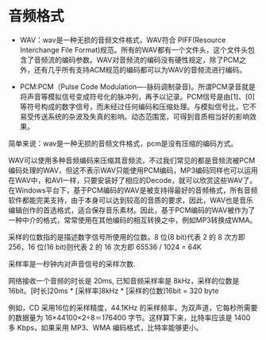 # 音频格式
- WAV：wav是一种无损的音频文件格式，WAV符合 PIFF(Resource Interchange File Format)规范。所有的WAV都有一个文件头，这个文件头包含了音频流的编码参数。WAV对音频流的编码没有硬性规定，除了PCM之外，还有几乎所有支持ACM规范的编码都可以为WAV的音频流进行编码。

- PCM:PCM（Pulse Code Modulation—-脉码调制录音)。所谓PCM录音就是将声音等模拟信号变成符号化的脉冲列，再予以记录。PCM信号是由[1]、[0]等符号构成的数字信号，而未经过任何编码和压缩处理。与模拟信号比，它不易受传送系统的杂波及失真的影响。动态范围宽，可得到音质相当好的影响效果。

简单来说：wav是一种无损的音频文件格式，pcm是没有压缩的编码方式。

WAV可以使用多种音频编码来压缩其音频流，不过我们常见的都是音频流被PCM编码处理的WAV，但这不表示WAV只能使用PCM编码，MP3编码同样也可以运用在WAV中，和AVI一样，只要安装好了相应的Decode，就可以欣赏这些WAV了。在Windows平台下，基于PCM编码的WAV是被支持得最好的音频格式，所有音频软件都能完美支持，由于本身可以达到较高的音质的要求，因此，WAV也是音乐编辑创作的首选格式，适合保存音乐素材。因此，基于PCM编码的WAV被作为了一种中介的格式，常常使用在其他编码的相互转换之中，例如MP3转换成WMA。

采样的位数指的是描述数字信号所使用的位数。8 位(8 bit)代表 2 的 8 次方即 256，16 位(16 bit)则代表 2 的 16 次方即 65536 / 1024 = 64K

采样率是一秒钟内对声音信号的采样次数.

网络接收一个音频的时长是 20ms, 已知音频采样率是 8kHz，采样的位数是 16bit。[时长]20ms * [采样率]8kHz * [采样的位数]16bit = 320 byte

例如，CD 采用16位的采样精度，44.1KHz 的采样频率，为双声道，它每秒所需要的数据量为 16×44100×2÷8＝176400 字节。这样算下来，比特率应该是 1400 多 Kbps，如果采用 MP3、WMA 编码格式，比特率能够更小。